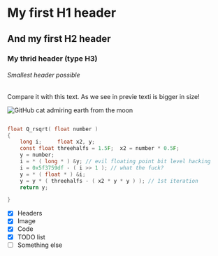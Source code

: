 # My first H1 header

## And my first H2 header

### My thrid header (type H3)

###### Smallest header possible

Compare it with this text.
As we see in previe texti is bigger in size!

![GitHub cat admiring earth from the moon](https://github.blog/wp-content/uploads/2020/12/102393310-07478b80-3f8d-11eb-84eb-392d555ebd29.png?fit=1200%2C630)


``` c

float Q_rsqrt( float number ) 
{ 
 	long i; 	float x2, y; 
 	const float threehalfs = 1.5F; 	x2 = number * 0.5F; 
 	y = number; 
 	i = * ( long * ) &y; // evil floating point bit level hacking 
 	i = 0x5f3759df - ( i >> 1 ); // what the fuck? 
  	y = * ( float * ) &i; 
 	y = y * ( threehalfs - ( x2 * y * y ) ); // 1st iteration  
 	return y;

} 
```

- [X] Headers
- [X] Image
- [X] Code
- [X] TODO list
- [ ] Something else
